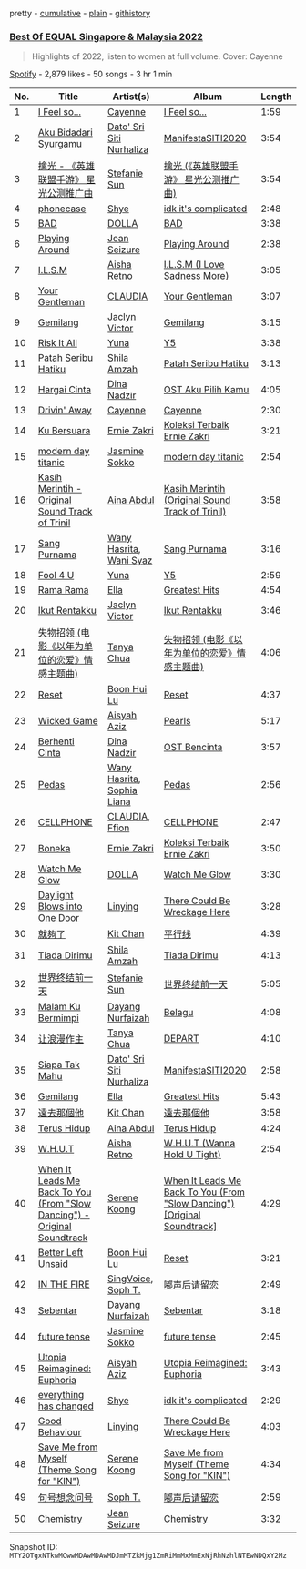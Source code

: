 pretty - [cumulative](/playlists/cumulative/37i9dQZF1DXdx7sCF75xKy.md) - [plain](/playlists/plain/37i9dQZF1DXdx7sCF75xKy) - [githistory](https://github.githistory.xyz/mackorone/spotify-playlist-archive/blob/main/playlists/plain/37i9dQZF1DXdx7sCF75xKy)

### [Best Of EQUAL Singapore & Malaysia 2022](https://open.spotify.com/playlist/37i9dQZF1DXdx7sCF75xKy)

> Highlights of 2022, listen to women at full volume\. Cover: Cayenne

[Spotify](https://open.spotify.com/user/spotify) - 2,879 likes - 50 songs - 3 hr 1 min

| No. | Title | Artist(s) | Album | Length |
|---|---|---|---|---|
| 1 | [I Feel so...](https://open.spotify.com/track/4950i8N34PSY5s8dy9krla) | [Cayenne](https://open.spotify.com/artist/1JTyFHtzmZHTOUW74ChuRj) | [I Feel so...](https://open.spotify.com/album/3xzPY1aAOgbYyPBL9pIP9F) | 1:59 |
| 2 | [Aku Bidadari Syurgamu](https://open.spotify.com/track/3QmjcVOuzR1d0FWf7MzciM) | [Dato' Sri Siti Nurhaliza](https://open.spotify.com/artist/5d0bxRte3J74ZXyEGRL8uU) | [ManifestaSITI2020](https://open.spotify.com/album/5iQRgamyWPUpuhQG98X8t9) | 3:54 |
| 3 | [擒光 \- 《英雄联盟手游》 星光公测推广曲](https://open.spotify.com/track/3rwJgruQCfA5nwTsmMFPTi) | [Stefanie Sun](https://open.spotify.com/artist/0SIXZXJCAhNU8sxK0qm7hn) | [擒光 \(《英雄联盟手游》 星光公测推广曲\)](https://open.spotify.com/album/1kpFR9nmb7hBbHIBR7WLvA) | 3:54 |
| 4 | [phonecase](https://open.spotify.com/track/5XRS5xSqSch3SPH283nJJE) | [Shye](https://open.spotify.com/artist/1aqEk77J220IxgnGsgEz9T) | [idk it's complicated](https://open.spotify.com/album/32q4VWN3LXqqGSaaqdsrwJ) | 2:48 |
| 5 | [BAD](https://open.spotify.com/track/6o0jmD1rCPYp7uZBtbUrya) | [DOLLA](https://open.spotify.com/artist/3SRXsr6dPMvVGSSpccDWjO) | [BAD](https://open.spotify.com/album/2UiwzTFOuIkZm0OT4ld0HS) | 3:38 |
| 6 | [Playing Around](https://open.spotify.com/track/1u4dJb0Xnl6B2txgNk5P2c) | [Jean Seizure](https://open.spotify.com/artist/2XI2CpdL1MtHXIt0rxa7mS) | [Playing Around](https://open.spotify.com/album/7zLdtN7TW0SGaasMU6cZFT) | 2:38 |
| 7 | [I.L.S.M](https://open.spotify.com/track/6aiLq4d0ePpfjy2hbuyoee) | [Aisha Retno](https://open.spotify.com/artist/1eizIry8svwmH0cSjLUEYy) | [I.L.S.M \(I Love Sadness More\)](https://open.spotify.com/album/1yOU9gLssu44JoIstpba0f) | 3:05 |
| 8 | [Your Gentleman](https://open.spotify.com/track/4scxr2wnXaagNRjxxt37OK) | [CLAUDIA](https://open.spotify.com/artist/2kUBwtoPkA9ZoJxcQUtL2P) | [Your Gentleman](https://open.spotify.com/album/4GQj5GoYHFpMT8Wk89utQD) | 3:07 |
| 9 | [Gemilang](https://open.spotify.com/track/1as6Qfl8wdbPMQRWAvQpff) | [Jaclyn Victor](https://open.spotify.com/artist/40ODyztPrDuIBY9ocqhwgB) | [Gemilang](https://open.spotify.com/album/74x9tQhYsJywVO0TDnaDxG) | 3:15 |
| 10 | [Risk It All](https://open.spotify.com/track/3NERHQUTwJ809XO4lxhLzB) | [Yuna](https://open.spotify.com/artist/3kHVioJpVxlazAAKQ64pC1) | [Y5](https://open.spotify.com/album/6aiVwr7RR4aWp4Fs0x7ZiB) | 3:38 |
| 11 | [Patah Seribu Hatiku](https://open.spotify.com/track/2wZG69nVDaKF442uGTIjUN) | [Shila Amzah](https://open.spotify.com/artist/6lrBGrd0TJMQxfzSdPAn3X) | [Patah Seribu Hatiku](https://open.spotify.com/album/1lgFgpesKTSQde9uzu2gns) | 3:13 |
| 12 | [Hargai Cinta](https://open.spotify.com/track/1SVsZRk5UYIVIyWve8SElO) | [Dina Nadzir](https://open.spotify.com/artist/23WQGfwpUBc9MXjytXtYJQ) | [OST Aku Pilih Kamu](https://open.spotify.com/album/6GDEYGlIe0366ltHruEG18) | 4:05 |
| 13 | [Drivin' Away](https://open.spotify.com/track/5weH6gftC3RjCBYQ1viwlL) | [Cayenne](https://open.spotify.com/artist/1JTyFHtzmZHTOUW74ChuRj) | [Cayenne](https://open.spotify.com/album/5Leqzln5PbS7V2LbGKB2Jb) | 2:30 |
| 14 | [Ku Bersuara](https://open.spotify.com/track/68P8MSt7wcolVaQHfVi6Ho) | [Ernie Zakri](https://open.spotify.com/artist/5Plk4JdCzMxhAHSRTEsxJp) | [Koleksi Terbaik Ernie Zakri](https://open.spotify.com/album/0RJfa9ixS7mhDhhQLvlKXg) | 3:21 |
| 15 | [modern day titanic](https://open.spotify.com/track/6LqCqKnujSNUMORwAoXBTf) | [Jasmine Sokko](https://open.spotify.com/artist/3risOBDAx6GGVaCcBuhswz) | [modern day titanic](https://open.spotify.com/album/1flckcjl6PGXxQxWC2FQKI) | 2:54 |
| 16 | [Kasih Merintih \- Original Sound Track of Trinil](https://open.spotify.com/track/03rOLJudsev770bNjJY04f) | [Aina Abdul](https://open.spotify.com/artist/48FNCGA8dKjcsfTO3TMcAV) | [Kasih Merintih \(Original Sound Track of Trinil\)](https://open.spotify.com/album/5Hk1GEK6UnoFZEWYc2i66E) | 3:58 |
| 17 | [Sang Purnama](https://open.spotify.com/track/1g3uWT3yVbhbawngA32BxN) | [Wany Hasrita](https://open.spotify.com/artist/0PBXOGA0xgHq709dXGvbP1), [Wani Syaz](https://open.spotify.com/artist/1UjX1v1UPrGgz2JQGqnmkx) | [Sang Purnama](https://open.spotify.com/album/0B6SrALvCCIyjt2opFs9Kw) | 3:16 |
| 18 | [Fool 4 U](https://open.spotify.com/track/5D3q7yfCXqfCdICMBdVooM) | [Yuna](https://open.spotify.com/artist/3kHVioJpVxlazAAKQ64pC1) | [Y5](https://open.spotify.com/album/6aiVwr7RR4aWp4Fs0x7ZiB) | 2:59 |
| 19 | [Rama Rama](https://open.spotify.com/track/6EtUnr1KhrB1MOJP5r1lAn) | [Ella](https://open.spotify.com/artist/2ZQY8HKMtEjGdxgcuW2574) | [Greatest Hits](https://open.spotify.com/album/19XDThlIdZdLVfqLJRE8AA) | 4:54 |
| 20 | [Ikut Rentakku](https://open.spotify.com/track/0wQAmg677nNZbXoNhnkYo8) | [Jaclyn Victor](https://open.spotify.com/artist/40ODyztPrDuIBY9ocqhwgB) | [Ikut Rentakku](https://open.spotify.com/album/4AbsoV7cfHg01MBFXSJoaC) | 3:46 |
| 21 | [失物招领 \(电影《以年为单位的恋爱》情感主题曲\)](https://open.spotify.com/track/6arzoxKHtpm9UAgbw5jfO6) | [Tanya Chua](https://open.spotify.com/artist/376pcuw4IgWBMOUwCr8kIm) | [失物招领 \(电影《以年为单位的恋爱》情感主题曲\)](https://open.spotify.com/album/3RVkgn1DUFegm00z0qgseU) | 4:06 |
| 22 | [Reset](https://open.spotify.com/track/2xgcpJvCKyqlZtDud3abbH) | [Boon Hui Lu](https://open.spotify.com/artist/6PWJWwEm8BSBFAIAUWlwe4) | [Reset](https://open.spotify.com/album/1uz1ah9nwO6YjBh3GvloWt) | 4:37 |
| 23 | [Wicked Game](https://open.spotify.com/track/0LwJSIJocFGWF43nSqXhUf) | [Aisyah Aziz](https://open.spotify.com/artist/4DBXSxqzYS9jcuOpkn0Mh4) | [Pearls](https://open.spotify.com/album/6yMEaBxyjkMQmTobwogeVc) | 5:17 |
| 24 | [Berhenti Cinta](https://open.spotify.com/track/4zWpzcvqQwelRfWuYv8QDU) | [Dina Nadzir](https://open.spotify.com/artist/23WQGfwpUBc9MXjytXtYJQ) | [OST Bencinta](https://open.spotify.com/album/4d7ixeUAhj37ibuTduiLro) | 3:57 |
| 25 | [Pedas](https://open.spotify.com/track/2cSnb7dtmUkrjOswug58or) | [Wany Hasrita](https://open.spotify.com/artist/0PBXOGA0xgHq709dXGvbP1), [Sophia Liana](https://open.spotify.com/artist/4Xmv5ukMoLnot3CkVwP4tK) | [Pedas](https://open.spotify.com/album/7Dc5tdogZ5OcKxtJmnuSZ6) | 2:56 |
| 26 | [CELLPHONE](https://open.spotify.com/track/4thTlSjApw2uQuRPTg0K0H) | [CLAUDIA](https://open.spotify.com/artist/2kUBwtoPkA9ZoJxcQUtL2P), [Ffion](https://open.spotify.com/artist/6gYn1myEM7sARWIoT2AVWG) | [CELLPHONE](https://open.spotify.com/album/6MfgECQn7x50bmxz8vc9LH) | 2:47 |
| 27 | [Boneka](https://open.spotify.com/track/1C9wjvXDwQQEaVlNJn4lAV) | [Ernie Zakri](https://open.spotify.com/artist/5Plk4JdCzMxhAHSRTEsxJp) | [Koleksi Terbaik Ernie Zakri](https://open.spotify.com/album/0RJfa9ixS7mhDhhQLvlKXg) | 3:50 |
| 28 | [Watch Me Glow](https://open.spotify.com/track/738KYBL40NwQNWqBTSZmmu) | [DOLLA](https://open.spotify.com/artist/3SRXsr6dPMvVGSSpccDWjO) | [Watch Me Glow](https://open.spotify.com/album/1Mux5B5KxgnULdYwGQaKUl) | 3:30 |
| 29 | [Daylight Blows into One Door](https://open.spotify.com/track/4UUK97XIT1y1TyBLgVi6Xc) | [Linying](https://open.spotify.com/artist/5IIP34JBy1d8kBYlAGnRaW) | [There Could Be Wreckage Here](https://open.spotify.com/album/2Bl07S4w2tGi2F9qK346EW) | 3:28 |
| 30 | [就夠了](https://open.spotify.com/track/1VCcwoTQiMMKJq4PAWdT5p) | [Kit Chan](https://open.spotify.com/artist/5sOVNhUf8T3jiPhvFA6T7L) | [平行线](https://open.spotify.com/album/2iELtwWpnPTv0xmVUAu14b) | 4:39 |
| 31 | [Tiada Dirimu](https://open.spotify.com/track/7lvLP26hn3d9NEbSvKfaiT) | [Shila Amzah](https://open.spotify.com/artist/6lrBGrd0TJMQxfzSdPAn3X) | [Tiada Dirimu](https://open.spotify.com/album/6MzRiegM6901aD0sxJ5E6n) | 4:13 |
| 32 | [世界终结前一天](https://open.spotify.com/track/201CbmeY9lnUmGVmZUQtUM) | [Stefanie Sun](https://open.spotify.com/artist/0SIXZXJCAhNU8sxK0qm7hn) | [世界终结前一天](https://open.spotify.com/album/4845SPmOSTLDNdPF9Iy3nD) | 5:05 |
| 33 | [Malam Ku Bermimpi](https://open.spotify.com/track/1CQhkZZgkXSUQoeYvGNC8U) | [Dayang Nurfaizah](https://open.spotify.com/artist/1E5aZPein8p4Jf9zkPpBsV) | [Belagu](https://open.spotify.com/album/2xuvIKJjOICXLjoqcalKVj) | 4:08 |
| 34 | [让浪漫作主](https://open.spotify.com/track/4AJWlnFYUgSi153Sb52u3X) | [Tanya Chua](https://open.spotify.com/artist/376pcuw4IgWBMOUwCr8kIm) | [DEPART](https://open.spotify.com/album/14irQNOtPlopyjODP2SH8R) | 4:10 |
| 35 | [Siapa Tak Mahu](https://open.spotify.com/track/618yQeDCu4a89EvkNjHDbD) | [Dato' Sri Siti Nurhaliza](https://open.spotify.com/artist/5d0bxRte3J74ZXyEGRL8uU) | [ManifestaSITI2020](https://open.spotify.com/album/5iQRgamyWPUpuhQG98X8t9) | 2:58 |
| 36 | [Gemilang](https://open.spotify.com/track/6vHXNUo3xa2OYRinaIxzMi) | [Ella](https://open.spotify.com/artist/2ZQY8HKMtEjGdxgcuW2574) | [Greatest Hits](https://open.spotify.com/album/19XDThlIdZdLVfqLJRE8AA) | 5:43 |
| 37 | [遠去那個他](https://open.spotify.com/track/72grNsRzk9Ng9RpVRKequL) | [Kit Chan](https://open.spotify.com/artist/5sOVNhUf8T3jiPhvFA6T7L) | [遠去那個他](https://open.spotify.com/album/271eSwETOfCnOUPnIrYP9d) | 3:58 |
| 38 | [Terus Hidup](https://open.spotify.com/track/3sUY5xI83n8KX0rjpfxoQu) | [Aina Abdul](https://open.spotify.com/artist/48FNCGA8dKjcsfTO3TMcAV) | [Terus Hidup](https://open.spotify.com/album/4BDfVnGe4BlQxXQcf9RcqA) | 4:24 |
| 39 | [W.H.U.T](https://open.spotify.com/track/4dtmj7X21gunWoQf98hW5L) | [Aisha Retno](https://open.spotify.com/artist/1eizIry8svwmH0cSjLUEYy) | [W.H.U.T \(Wanna Hold U Tight\)](https://open.spotify.com/album/33hKzdCUtE6qkQJrJaDuck) | 2:54 |
| 40 | [When It Leads Me Back To You \(From "Slow Dancing"\) \- Original Soundtrack](https://open.spotify.com/track/6qaetsWZ3jXcXJfbhmu8AM) | [Serene Koong](https://open.spotify.com/artist/3B9noenUAgnsXz5UIaFBj3) | [When It Leads Me Back To You \(From "Slow Dancing"\) \[Original Soundtrack\]](https://open.spotify.com/album/7q6evD3X8A3SZsc4vtRr53) | 4:29 |
| 41 | [Better Left Unsaid](https://open.spotify.com/track/0Yb9NW4OcugPmaTkIdcwau) | [Boon Hui Lu](https://open.spotify.com/artist/6PWJWwEm8BSBFAIAUWlwe4) | [Reset](https://open.spotify.com/album/1uz1ah9nwO6YjBh3GvloWt) | 3:21 |
| 42 | [IN THE FIRE](https://open.spotify.com/track/2vpfEKkVcVrhhdeTznV7c3) | [SingVoice](https://open.spotify.com/artist/3xzXMcz267sSax7adR7g1Q), [Soph T.](https://open.spotify.com/artist/2lP0iXobpSDobEhi2eI4eP) | [嘟声后请留恋](https://open.spotify.com/album/4UeNX6glWOvhV0kLV4HCN2) | 2:49 |
| 43 | [Sebentar](https://open.spotify.com/track/5IyAacUE67YJg4C0KyFQjk) | [Dayang Nurfaizah](https://open.spotify.com/artist/1E5aZPein8p4Jf9zkPpBsV) | [Sebentar](https://open.spotify.com/album/5eiF0dGnGzN0R32C1YvStg) | 3:18 |
| 44 | [future tense](https://open.spotify.com/track/2yUACioWcV8DEEsl6jsn35) | [Jasmine Sokko](https://open.spotify.com/artist/3risOBDAx6GGVaCcBuhswz) | [future tense](https://open.spotify.com/album/2vUIky8STcsT7UdGO26whi) | 2:45 |
| 45 | [Utopia Reimagined: Euphoria](https://open.spotify.com/track/4gwOLgAVJm5jguqWEU7rFc) | [Aisyah Aziz](https://open.spotify.com/artist/4DBXSxqzYS9jcuOpkn0Mh4) | [Utopia Reimagined: Euphoria](https://open.spotify.com/album/2laHMAviiai4AvYD8IqFRz) | 3:43 |
| 46 | [everything has changed](https://open.spotify.com/track/30hytecPo4XemqXAUFReIo) | [Shye](https://open.spotify.com/artist/1aqEk77J220IxgnGsgEz9T) | [idk it's complicated](https://open.spotify.com/album/32q4VWN3LXqqGSaaqdsrwJ) | 2:29 |
| 47 | [Good Behaviour](https://open.spotify.com/track/0vG3MhroMSL46umIJfUm60) | [Linying](https://open.spotify.com/artist/5IIP34JBy1d8kBYlAGnRaW) | [There Could Be Wreckage Here](https://open.spotify.com/album/2Bl07S4w2tGi2F9qK346EW) | 4:03 |
| 48 | [Save Me from Myself \(Theme Song for "KIN"\)](https://open.spotify.com/track/3sVDPDA3DUs0J1gfHEXx1l) | [Serene Koong](https://open.spotify.com/artist/3B9noenUAgnsXz5UIaFBj3) | [Save Me from Myself \(Theme Song for "KIN"\)](https://open.spotify.com/album/2e9DXBQllpO3X17BF4KCF4) | 4:34 |
| 49 | [句号想念问号](https://open.spotify.com/track/0XUoeKVhlnsNXTigNAn4GE) | [Soph T.](https://open.spotify.com/artist/2lP0iXobpSDobEhi2eI4eP) | [嘟声后请留恋](https://open.spotify.com/album/4UeNX6glWOvhV0kLV4HCN2) | 2:59 |
| 50 | [Chemistry](https://open.spotify.com/track/4exaC757D7BBmexDDC3day) | [Jean Seizure](https://open.spotify.com/artist/2XI2CpdL1MtHXIt0rxa7mS) | [Chemistry](https://open.spotify.com/album/2JaUPjJ0TmNRQQA0zt1ivT) | 3:32 |

Snapshot ID: `MTY2OTgxNTkwMCwwMDAwMDAwMDJmMTZkMjg1ZmRiMmMxMmExNjRhNzhlNTEwNDQxY2Mz`
